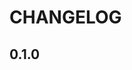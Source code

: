 # CHANGELOG

<!--
## [Unreleased]

### Added

### Changed

### Deprecated

### Removed

### Fixed

### Security

### Known Issues
-->

## 0.1.0